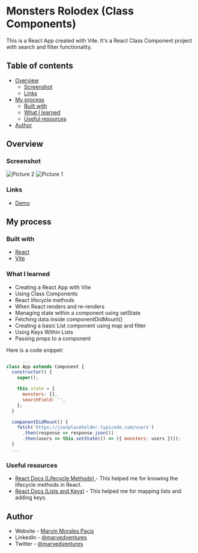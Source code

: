 # Monsters Rolodex (Class Components)

This is a React App created with Vite.
It's a React Class Component project with search and filter functionality.

## Table of contents

- [Overview](#overview)
  - [Screenshot](#screenshot)
  - [Links](#links)
- [My process](#my-process)
  - [Built with](#built-with)
  - [What I learned](#what-i-learned)
  - [Useful resources](#useful-resources)
- [Author](#author)

## Overview

### Screenshot

![Picture 2](https://user-images.githubusercontent.com/108392678/209674407-20548465-a3ef-46b4-a780-978f8f890d2a.png)
![Picture 1](https://user-images.githubusercontent.com/108392678/209674377-ba41bef6-d999-46f8-a1d2-d68cbf43073c.png)


### Links

- [Demo](https://monsters-rolodex-class-components.vercel.app/) 

## My process

### Built with

- [React](https://reactjs.org/docs/getting-started.html)
- [Vite](https://vitejs.dev/guide/)

### What I learned

- Creating a React App with Vite
- Using Class Components
- React lifecycle methods
- When React renders and re-renders
- Managing state within a component using setState
- Fetching data inside componentDidMount()
- Creating a basic List component using map and filter
- Using Keys Within Lists
- Passing props to a component

Here is a code snippet:

```App.jsx
      ...
class App extends Component {
  constructor() {
    super();

    this.state = {
      monsters: [],
      searchField: '',
    };
  }

  componentDidMount() {
    fetch('https://jsonplaceholder.typicode.com/users')
      .then(response => response.json())
      .then(users => this.setState(() => ({ monsters: users })));
  }
  ...
```

### Useful resources

- [React Docs (Lifecycle Methods) ](https://reactjs.org/docs/state-and-lifecycle.html) - This helped me for knowing the lifecycle methods in React.
- [React Docs (Lists and Keys)](https://reactjs.org/docs/lists-and-keys.html) - This helped me for mapping lists and adding keys.

## Author

- Website - [Marvin Morales Pacis](https://marvin-morales-pacis.vercel.app/)
- LinkedIn - [@marvedventures](https://www.linkedin.com/in/marvedventures/)
- Twitter - [@marvedventures](https://www.twitter.com/marvedventures)
